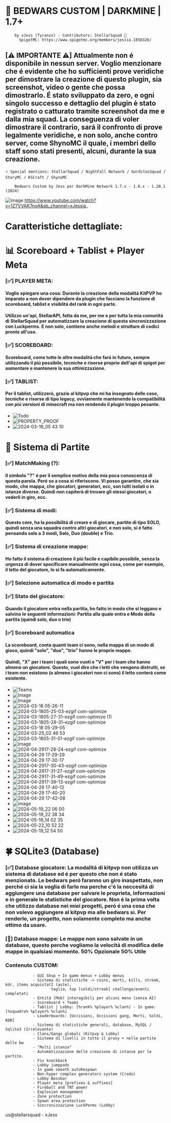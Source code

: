# 🛌 BEDWARS CUSTOM | DARKMINE | 1.7+
		by xJess (Tyranzx) - Contributors: StellarSquad 🎲
  	      SpigotMC: https://www.spigotmc.org/members/jessia.1858326/
    
## [**⚠ IMPORTANTE ⚠**] Attualmente non é disponibile in nessun server. Voglio menzionare che é evidente che ho sufficienti prove veridiche per dimostrare la creazione di questo plugin, sia screenshot, video o gente che possa dimostrarlo. É stato sviluppato da zero, e ogni singolo successo e dettaglio del plugin è stato registrato o catturato tramite screenshot da me e dalla mia squad. La conseguenza di voler dimostrare il contrario, sará il confronto di prove legalmente veridiche, e non solo, anche contro server, come ShynoMC il quale, i membri dello staff sono stati presenti, alcuni, durante la sua creazione.

	⭐ Special mentions: StellarSquad / NightFall Network / GorditosSquad / StaryMC / KSCraft / ShynoMC
 
   		Bedwars Custom by Jess per DarkMine Network 1.7.x - 1.8.x - 1.20.1 (2024) 

![image](https://github.com/user-attachments/assets/ae570902-4cc1-4e60-b9f5-5751ff08f338)
https://www.youtube.com/watch?v=1Z7VVAK7noA&ab_channel=xJessia_

# Caratteristiche dettagliate:

# 📊 Scoreboard + Tablist + Player Meta 
  ### [✅] **PLAYER META**: 
  #### Voglio spiegare una cosa: Durante la creazione della modalitá KitPVP ho imparato a non dover dipendere da plugin che facciano la funzione di scoreboard, tablist e visiblitá del rank in ogni parte.
  #### Utilizzo un'api, StellarAPI, fatta da me, per me e per tutta la mia comunitá di StellarSquad per automatizzare la creazione di questa sincronizzazione con Luckperms. E non solo, contiene anche metodi e strutture di codici pronte all'uso.
  ### [✅] **SCOREBOARD**: 
  #### Scoreboard, come tutte le altre modalitá che faró in futuro, sempre utilizzando il piú possibile, tecniche e risorse proprie dell'api di spigot per aumentare e mantenere la sua ottimizzazione. 
  ### [✅] **TABLIST**:
  #### Per il tablist, utilizzeró, grazie al kitpvp che mi ha insegnato delle cose, tecniche e risorse di tipo legacy, ovviamente mantenendo la compatibilitá con piú versioni di minecraft ma non rendendo il plugin troppo pesante. 
  -  ![Todo](https://github.com/Tyranzx/Minecraft_Development/assets/70720366/18de7e1b-b87e-4069-b33f-38198e96e55f)
  -  ![PROPERTY_PROOF](https://github.com/Tyranzx/Minecraft_Development/assets/70720366/c922a8c8-4d75-40c3-9ff1-8216bc1900bb)
  -  ![2024-03-18_05 43 10](https://github.com/Tyranzx/Minecraft_Development/assets/70720366/47578d64-74ee-45e2-85dc-994be4a94720)
# 🎲 Sistema di Partite
 ### [✅] MatchMaking (?):
 #### Il simbolo "?" é per il semplice motivo della mia poca conoscenza di questa parola. Peró so a cosa si riferiscono. Vi posso garantire, che sia modo, che mappa, che giocatori, generatori, ecc, son tutti isolati o in istanze diverse. Quindi non capiterá di trovare gli stessi giocatori, o vederli in giro, ecc.
 ### [✅] Sistema di modi:
 #### Questo core, ha la possibilitá di creare e di giocare, partite di tipo **SOLO**, quindi senza una squadra contro altri giocatori, e non solo, si é fatto pensando solo a 3 modi, Solo, Duo (double) e Trio.
 ### [✅] Sistema di creazione mappe: 
 #### Ho fatto il sistema di creazione il piú facile e capibile possibile, senza la urgenza di dover specificare manualmente ogni cosa, come per esempio, il letto del giocatore, lo si fa automaticamente.
 ### [✅] Selezione automatica di modo e partita
 ### [✅] Stato del giocatore:
 #### Quando il giocatore entra nella partita, ho fatto in modo che si leggano e salvino le seguenti informazioni: Partita alla quale entra e Modo della partita (quindi solo, duo o trio)
 ### [✅] Scoreboard automatica
 #### La scoreboard, conta quanti team ci sono, nella mappa di un modo di gioco, quindi "solo", "duo", "trio" hanno le proprie mappe.
 #### Quindi, "X" per i team i quali sono vuoti e "V" per i team che hanno almeno un giocatore. Questo, vuol dire che i letti che vengono distrutti, se i team non esistono (o almeno i giocatori non ci sono) il letto conterá come esistente.
 - ![Teams](https://github.com/Tyranzx/Minecraft_Development/assets/70720366/d3b0df96-0c80-4798-92e4-b73fe22e9697)
 - ![image](https://github.com/Tyranzx/Minecraft_Development/assets/70720366/c2c19e0f-ec20-4068-9b7f-f6f95725c17f)
 - ![Image](https://github.com/user-attachments/assets/559cb317-42c7-4925-a0db-353880f0cdd3)
 - ![2024-03-18 05-26-11](https://github.com/Tyranzx/Minecraft_Development/assets/70720366/601dd28b-93be-4808-a5e5-a7a50ad02487)
 - ![2024-03-1805-25-03-ezgif com-optimize](https://github.com/Tyranzx/Minecraft_Development/assets/70720366/6a4be0ed-40f6-49b0-ac58-a46ab5b8a6e8)
 - ![2024-03-1805-27-31-ezgif com-optimize (1)](https://github.com/Tyranzx/Minecraft_Development/assets/70720366/741b21e8-b625-4219-8a14-4d4f06f841b5)
 - ![2024-03-1805-28-31-ezgif com-optimize](https://github.com/Tyranzx/Minecraft_Development/assets/70720366/69beb525-f44c-42da-b447-f7438fe6df41)
 - ![2024-03-18 05-29-05](https://github.com/Tyranzx/Minecraft_Development/assets/70720366/dc3759ea-fc28-4dab-bcd1-4e79e81ed94e)
 - ![2024-03-25_02 46 53](https://github.com/Tyranzx/Minecraft_Development/assets/70720366/73f208b2-22c1-4bc1-a694-254f140e4c9f)
 - ![2024-03-1805-31-01-ezgif com-optimize](https://github.com/Tyranzx/Minecraft_Development/assets/70720366/953e62b2-0fa6-47b8-b332-dda106b1972d)
 - ![image](https://github.com/Tyranzx/Minecraft_Development/assets/70720366/4e73bd41-490c-47f5-9335-fac001bcf878)
 - ![2024-04-2917-28-24-ezgif com-optimize](https://github.com/Tyranzx/Minecraft_Development/assets/70720366/abcbf984-dd02-440c-9ef0-5f9b7136cb9a)
 - ![2024-04-29 17-29-29](https://github.com/Tyranzx/Minecraft_Development/assets/70720366/b5975268-f125-41c3-9394-cf795e4a2eff)
 - ![2024-04-29 17-30-17](https://github.com/Tyranzx/Minecraft_Development/assets/70720366/a7ce3966-d526-4c07-8654-16f086d8245c)
 - ![2024-04-2917-30-43-ezgif com-optimize](https://github.com/Tyranzx/Minecraft_Development/assets/70720366/4e94d573-6ff5-491c-8d38-ee1f34fc1b09)
 - ![2024-04-2917-31-27-ezgif com-optimize](https://github.com/Tyranzx/Minecraft_Development/assets/70720366/bf167456-5507-41cc-84c0-aaa1a19364c5)
 - ![2024-04-2917-31-49-ezgif com-optimize](https://github.com/Tyranzx/Minecraft_Development/assets/70720366/a73016e1-50aa-4ef1-acd9-8e6c2a4f9912)
 - ![2024-04-2917-39-13-ezgif com-optimize](https://github.com/Tyranzx/Minecraft_Development/assets/70720366/e5ba4aff-7fe9-4c03-9976-b09c13b9c25b)
 - ![2024-04-29 17-40-12](https://github.com/Tyranzx/Minecraft_Development/assets/70720366/a7e6ea5a-826d-4bce-ac4c-1ac1ee9bd0e8)
 - ![2024-04-29 17-40-20](https://github.com/Tyranzx/Minecraft_Development/assets/70720366/676e5eb2-34b4-49dc-97aa-477f6ba07940)
 - ![2024-04-29 17-42-08](https://github.com/Tyranzx/Minecraft_Development/assets/70720366/d05de868-0b47-4a11-a274-403cc812d831)
 - ![image](https://github.com/Tyranzx/Minecraft_Development/assets/70720366/b91df0ed-e50a-4fc6-8474-1d6d4157fdca)
 - ![2024-05-19_22 06 00](https://github.com/Tyranzx/Minecraft_Development/assets/70720366/9e9a8bb7-c22c-44e6-a2a4-a45dbd208d26)
 - ![2024-05-19_22 38 34](https://github.com/Tyranzx/Minecraft_Development/assets/70720366/70c141fe-192a-4930-8ebd-dc0bc5165e4e)
 - ![2024-05-19_14 02 35](https://github.com/Tyranzx/Minecraft_Development/assets/70720366/c9c93718-ff13-4a57-9ba4-44f8afa94255)
 - ![2024-05-22_10 52 22](https://github.com/Tyranzx/Minecraft_Development/assets/70720366/04472576-057b-469c-bcd8-cee394ed1ef8)
 - ![2024-05-19_12 54 50](https://github.com/Tyranzx/Minecraft_Development/assets/70720366/58f3507d-80a0-4dcf-9c2a-543df4662cd0)


 # 🍀 SQLite3 (Database)
 ### [✅] Database giocatore: La modalitá di kitpvp non utilizza un sistema di database ed é per questo che non é stato menzionato. Le bedwars peró faranno un giro inaspettato, non perché ci sia la voglia di farlo ma perche c'é la neccesitá di aggiungere una database per salvare le proprieta, informazioni e in generale le statistiche del giocatore. Non é la prima volta che utilizzo database nei miei progetti, peró é una cosa che non volevo aggiungere al kitpvp ma alle bedwars si. Per renderlo, un progetto, non solamente completo ma anche ottimo da usare.
 ### [🔴] Database mappe:  Le mappe non sono salvate in un database, questo perche vogliamo la velocitá di modifica delle mappe in qualsiasi momento. 50% Opzionale 50% Utile
 ### Contenuto CUSTOM:
				- GUI Shop + In game menus + Lobby menus
				- Sistema di statistiche -> coins, morti, kills, streak, kdr, items acquistatI (aste),
    					taglia, top [soldi/streak] challenge/eventi completati
				- Entitá (Mob) interagibili per alcuni menu (senza AI)
				- Scoreboard + Teams
				- Tablist | Lobby: [%rank% %player% %clan%] - In game: [%squadra% %player% %clan%]
				- Leaderboards: [Uccisioni, Uccisioni gang, Morti, Soldi, KDR]
				- Sistema di statistiche generali, database, MySQL / Sqlite3 (Irrelevante)
				- Clans/Gangs globali (Kitpvp & Lobby)
				- Sistema di livelli in tutto il proxy + nelle partite delle bw
				- "Multi istanza"
				- Automatizzazione delle creazione di istanze per le partite.
				- Fix knockback
				- Lobby jumppads
				- In game smooth autoRespawn
				- Non-hyper complex generators system (Credo)
				- Lobby Bossbar
				- Player meta [prefixes & suffixes]
				- Fireball and TNT power
				- Explosion management
				- Zone protection
				- Spawn area protection
				- Sincronizzazione LuckPerms (Lobby)

us@stellarsquad - xJess
